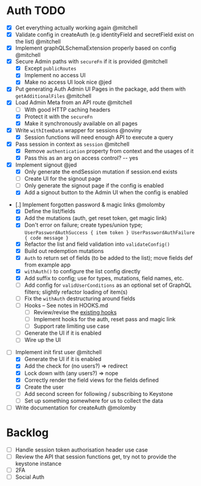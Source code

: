 # Auth TODO

- [x] Get everything actually working again @mitchell
- [x] Validate config in createAuth (e.g identityField and secretField exist on the list) @mitchell
- [x] Implement graphQLSchemaExtension properly based on config @mitchell
- [x] Secure Admin paths with `secureFn` if it is provided @mitchell
  - [x] Except `publicRoutes`
  - [x] Implement no access UI
  - [x] Make no access UI look nice @jed
- [x] Put generating Auth Admin UI Pages in the package, add them with `getAdditionalFiles` @mitchell
- [x] Load Admin Meta from an API route @mitchell
  - [ ] With good HTTP caching headers
  - [x] Protect it with the `secureFn`
  - [x] Make it synchronously available on all pages
- [x] Write `withItemData` wrapper for sessions @noviny
  - [x] Session functions will need enough API to execute a query
- [x] Pass session in context as `session` @mitchell
  - [x] Remove `authentication` property from context and the usages of it
  - [x] Pass this as an arg on access control? -- yes
- [x] Implement signout @jed
  - [x] Only generate the endSession mutation if session.end exists
  - [ ] Create UI for the signout page
  - [ ] Only generate the signout page if the config is enabled
  - [x] Add a signout button to the Admin UI when the config is enabled
- [.] Implement forgotten password & magic links @molomby
  - [x] Define the list/fields
  - [x] Add the mutations (auth, get reset token, get magic link)
  - [x] Don't error on failure; create types/union type; `UserPasswordAuthSuccess { item token } UserPasswordAuthFailure { code message }`
  - [x] Refactor the list and field validation into `validateConfig()`
  - [x] Build out redemption mutations
  - [x] `Auth` to return set of fields (to be added to the list); move fields def from example app
  - [x] `withAuth()` to configure the list config directly
  - [x] Add suffix to config; use for types, mutations, field names, etc.
  - [ ] Add config for `validUserConditions` as an optional set of GraphQL filters; slightly refactor loading of item(s)
  - [ ] Fix the `withAuth` destructuring around fields
  - [ ] Hooks – See notes in HOOKS.md
    - [ ] Review/revise the [existing hooks](https://www.keystonejs.com/api/hooks#authentication-hooks)
    - [ ] Implement hooks for the auth, reset pass and magic link
    - [ ] Support rate limiting use case
  - [ ] Generate the UI if it is enabled
  - [ ] Wire up the UI
- [ ] Implement init first user @mitchell
  - [x] Generate the UI if it is enabled
  - [x] Add the check for (no users?) => redirect
  - [x] Lock down with (any users?) => nope
  - [x] Correctly render the field views for the fields defined
  - [x] Create the user
  - [ ] Add second screen for following / subscribing to Keystone
  - [ ] Set up something somewhere for us to collect the data
- [ ] Write documentation for createAuth @molomby

# Backlog

- [ ] Handle session token authorisation header use case
- [ ] Review the API that session functions get, try not to provide the keystone instance
- [ ] 2FA
- [ ] Social Auth

